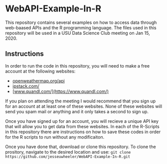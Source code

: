 # WebAPI-Example-In-R
This repository contains several examples on how to access data through web-baased APIs and the R programming language. 
The files used in this repository will be used in a USU Data Science Club meeting on Jan 15, 2020. 

## Instructions

In order to run the code in this repository, you will need to make a free account at the following websites: 
* [openweathermap.org/api](https://openweathermap.org/api)
* [ipstack.com/](https://ipstack.com/)
* [www.quandl.com/](https://www.quandl.com/)

If you plan on attending the meeting I would recommend that you sign up for an account at at least one of these 
websites. None of these websites will send you spam mail or anything and it only takes a second to sign up.

Once you have signed up for an account, you will recieve a unique API key that will allow you to get data from these
websites. In each of the R-Scripts in this repository there are instructions on how to save these codes in order for the R
scripts to run without any modificaiton. 

Once you have done that, download or clone this repository. To clone the prository, navigate to the desired location and use: 
`git clone https://github.com/jesseuwheeler/WebAPI-Example-In-R.git`
